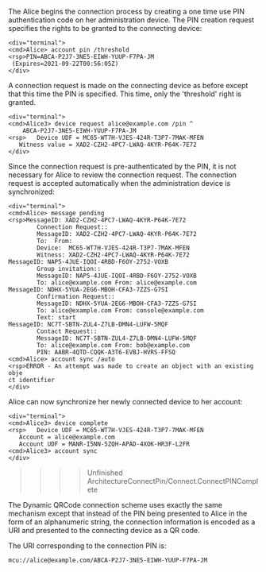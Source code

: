 
The Alice begins the connection process by creating a one time use PIN authentication code 
on her administration device. The PIN creation request specifies the rights to be granted
to the connecting device:


~~~~
<div="terminal">
<cmd>Alice> account pin /threshold
<rsp>PIN=ABCA-P2J7-3NE5-EIWH-YUUP-F7PA-JM
 (Expires=2021-09-22T00:56:05Z)
</div>
~~~~

A connection request is made on the connecting device as before except that this time 
the PIN is specified. This time, only the 'threshold' right is granted.


~~~~
<div="terminal">
<cmd>Alice3> device request alice@example.com /pin ^
    ABCA-P2J7-3NE5-EIWH-YUUP-F7PA-JM
<rsp>   Device UDF = MC65-WT7H-VJES-424R-T3P7-7MAK-MFEN
   Witness value = XAD2-CZH2-4PC7-LWAQ-4KYR-P64K-7E72
</div>
~~~~

Since the connection request is pre-authenticated by the PIN, it is not necessary for 
Alice to review the connection request. The connection request is accepted 
automatically when the administration device is synchronized:


~~~~
<div="terminal">
<cmd>Alice> message pending
<rsp>MessageID: XAD2-CZH2-4PC7-LWAQ-4KYR-P64K-7E72
        Connection Request::
        MessageID: XAD2-CZH2-4PC7-LWAQ-4KYR-P64K-7E72
        To:  From: 
        Device:  MC65-WT7H-VJES-424R-T3P7-7MAK-MFEN
        Witness: XAD2-CZH2-4PC7-LWAQ-4KYR-P64K-7E72
MessageID: NAP5-4JUE-IQOI-4RBD-F6OY-2752-VOXB
        Group invitation::
        MessageID: NAP5-4JUE-IQOI-4RBD-F6OY-2752-VOXB
        To: alice@example.com From: alice@example.com
MessageID: NDHX-5YUA-2EG6-MBOH-CFA3-7ZZS-G7SI
        Confirmation Request::
        MessageID: NDHX-5YUA-2EG6-MBOH-CFA3-7ZZS-G7SI
        To: alice@example.com From: console@example.com
        Text: start
MessageID: NC7T-SBTN-ZUL4-Z7LB-DMN4-LUFW-5MQF
        Contact Request::
        MessageID: NC7T-SBTN-ZUL4-Z7LB-DMN4-LUFW-5MQF
        To: alice@example.com From: bob@example.com
        PIN: AABR-4QTD-CQQK-A3T6-EVBJ-HVRS-FFSQ
<cmd>Alice> account sync /auto
<rsp>ERROR - An attempt was made to create an object with an existing obje
ct identifier
</div>
~~~~

Alice can now synchronize her newly connected device to her account:


~~~~
<div="terminal">
<cmd>Alice3> device complete
<rsp>   Device UDF = MC65-WT7H-VJES-424R-T3P7-7MAK-MFEN
   Account = alice@example.com
   Account UDF = MANR-I5NN-5ZQH-APAD-4XOK-HR3F-L2FR
<cmd>Alice3> account sync
</div>
~~~~

>>>> Unfinished ArchitectureConnectPin/Connect.ConnectPINComplete



The Dynamic QRCode connection scheme uses exactly the same mechanism except that instead 
of the PIN being presented to Alice in the form of an alphanumeric string, the connection
information is encoded as a URI and presented to the connecting device as a QR code.

The URI corresponding to the connection PIN is:

~~~~
mcu://alice@example.com/ABCA-P2J7-3NE5-EIWH-YUUP-F7PA-JM
~~~~


